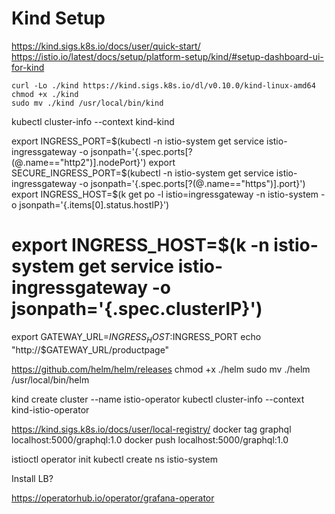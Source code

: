 # Kind Setup
https://kind.sigs.k8s.io/docs/user/quick-start/
https://istio.io/latest/docs/setup/platform-setup/kind/#setup-dashboard-ui-for-kind


```
curl -Lo ./kind https://kind.sigs.k8s.io/dl/v0.10.0/kind-linux-amd64
chmod +x ./kind
sudo mv ./kind /usr/local/bin/kind
```


kubectl cluster-info --context kind-kind


export INGRESS_PORT=$(kubectl -n istio-system get service istio-ingressgateway -o jsonpath='{.spec.ports[?(@.name=="http2")].nodePort}')
export SECURE_INGRESS_PORT=$(kubectl -n istio-system get service istio-ingressgateway -o jsonpath='{.spec.ports[?(@.name=="https")].port}')
export INGRESS_HOST=$(k get po -l istio=ingressgateway -n istio-system -o jsonpath='{.items[0].status.hostIP}')
# export INGRESS_HOST=$(k -n istio-system get service istio-ingressgateway -o jsonpath='{.spec.clusterIP}')
export GATEWAY_URL=$INGRESS_HOST:$INGRESS_PORT
echo "http://$GATEWAY_URL/productpage"



https://github.com/helm/helm/releases
chmod +x ./helm
sudo mv ./helm /usr/local/bin/helm


kind create cluster --name istio-operator
kubectl cluster-info --context kind-istio-operator


https://kind.sigs.k8s.io/docs/user/local-registry/
docker tag graphql localhost:5000/graphql:1.0
docker push localhost:5000/graphql:1.0


istioctl operator init
kubectl create ns istio-system


Install LB?

https://operatorhub.io/operator/grafana-operator